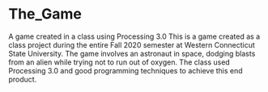# The_Game
A game created in a class using Processing 3.0
This is a game created as a class project during the entire Fall 2020 semester at Western Connecticut State University. The game involves an astronaut in space, dodging blasts from an alien while trying not to run out of oxygen. The class used Processing 3.0 and good programming techniques to achieve this end product.
